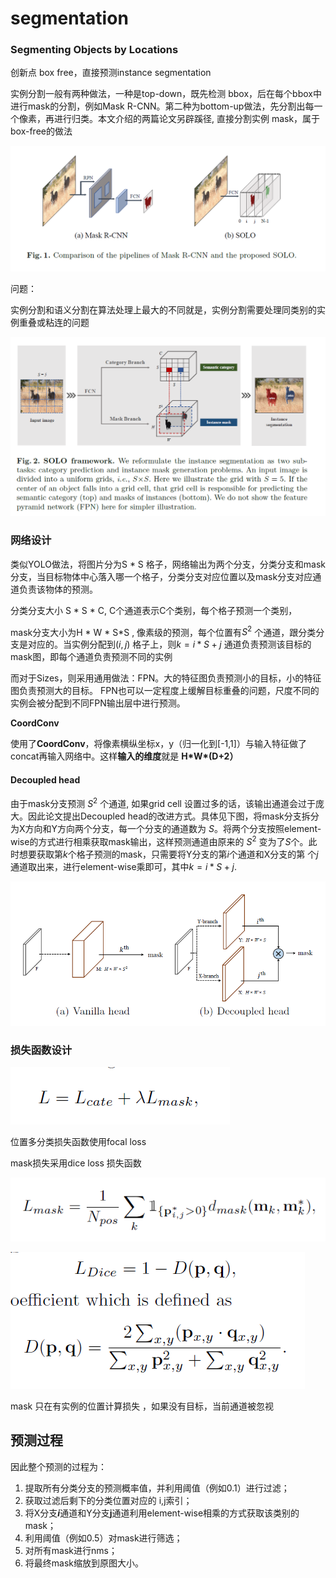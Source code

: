 # segmentation

###  Segmenting Objects by Locations

创新点 box free，直接预测instance segmentation

实例分割一般有两种做法，一种是top-down，既先检测 bbox，后在每个bbox中进行mask的分割，例如Mask R-CNN。第二种为bottom-up做法，先分割出每一个像素，再进行归类。本文介绍的两篇论文另辟蹊径, 直接分割实例 mask，属于box-free的做法

![image-20201217233930086](img/image-20201217233930086.png)

问题：

实例分割和语义分割在算法处理上最大的不同就是，实例分割需要处理同类别的实例重叠或粘连的问题

![image-20201217234914866](img/image-20201217234914866.png)

### 网络设计

类似YOLO做法，将图片分为S * S 格子，网络输出为两个分支，分类分支和mask分支，当目标物体中心落入哪一个格子，分类分支对应位置以及mask分支对应通道负责该物体的预测。

分类分支大小 S * S * C, C个通道表示C个类别，每个格子预测一个类别，

mask分支大小为H * W * S*S , 像素级的预测，每个位置有$S^2$ 个通道，跟分类分支是对应的。当实例分配到$(i,j)$ 格子上，则$k = i * S + j$ 通道负责预测该目标的mask图，即每个通道负责预测不同的实例



而对于Sizes，则采用通用做法：FPN。大的特征图负责预测小的目标，小的特征图负责预测大的目标。 FPN也可以一定程度上缓解目标重叠的问题，尺度不同的实例会被分配到不同FPN输出层中进行预测。



**CoordConv**

使用了**CoordConv**，将像素横纵坐标x，y（归一化到[-1,1]）与输入特征做了concat再输入网络中。这样**输入的维度**就是 **H\*W\*(D+2）**



#### Decoupled head

由于mask分支预测 $S^2$ 个通道, 如果grid cell 设置过多的话，该输出通道会过于庞大。因此论文提出Decoupled head的改进方式。具体见下图，将mask分支拆分为X方向和Y方向两个分支，每一个分支的通道数为 $S$。将两个分支按照element-wise的方式进行相乘获取mask输出，这样预测通道由原来的  $S^2$ 变为了$S$个。此时想要获取第$k$个格子预测的mask，只需要将Y分支的第$i$个通道和X分支的第 个$j$通道取出来，进行element-wise乘即可，其中$k = i * S + j$.

![image-20201218003220454](img/image-20201218003220454.png)



### 损失函数设计

![image-20201218002221230](img/image-20201218002221230.png)

位置多分类损失函数使用focal loss 

mask损失采用dice loss 损失函数

![image-20201218002349706](img/image-20201218002349706.png)

![image-20201218002450234](img/image-20201218002450234.png)

mask 只在有实例的位置计算损失  ，如果没有目标，当前通道被忽视



## **预测过程**

因此整个预测的过程为：

1. 提取所有分类分支的预测概率值，并利用阈值（例如0.1）进行过滤；
2. 获取过滤后剩下的分类位置对应的 i,j索引；
3. 将X分支***i***通道和Y分支**j**通道利用element-wise相乘的方式获取该类别的mask；
4. 利用阈值（例如0.5）对mask进行筛选；
5. 对所有mask进行nms；
6. 将最终mask缩放到原图大小。
























